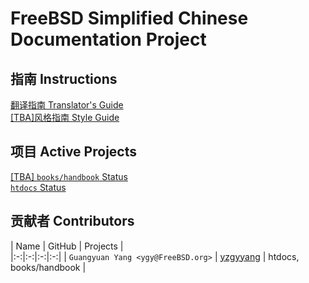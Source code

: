 # FreeBSD Simplified Chinese Documentation Project

## 指南 Instructions

[翻译指南 Translator's Guide](translators_guide.md)  
[[TBA]风格指南 Style Guide](style_guide.md)

## 项目 Active Projects

[[TBA] `books/handbook` Status]()  
[`htdocs` Status](status/htdocs.md)

## 贡献者 Contributors

| Name <Email> | GitHub | Projects |  
|:-:|:-:|:-:|:-:|
| `Guangyuan Yang <ygy@FreeBSD.org>` | [yzgyyang](https://github.com/yzgyyang) | htdocs, books/handbook |
